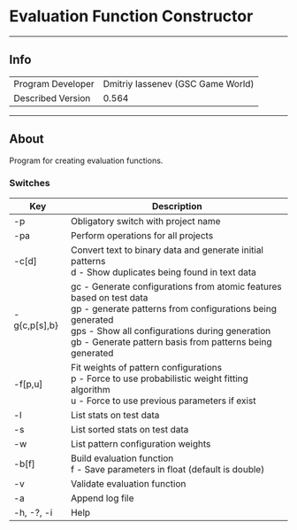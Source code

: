 # Evaluation Function Constructor

___

## Info

|  |  |
|---|---|
| Program Developer | Dmitriy Iassenev (GSC Game World) |
| Described Version | 0.564 |

___

## About

Program for creating evaluation functions.

### Switches

| Key | Description |
|---|---|
| -p <name> | Obligatory switch with project name |
| -pa | Perform operations for all projects |
| -c\[d] | Convert text to binary data and generate initial patterns<br>d - Show duplicates being found in text data |
| -g{c,p\[s],b} | gc - Generate configurations from atomic features based on test data<br>gp - generate patterns from configurations being generated<br>gps - Show all configurations during generation<br>gb - Generate pattern basis from patterns being generated |
| -f\[p,u] | Fit weights of pattern configurations<br>p - Force to use probabilistic weight fitting algorithm<br>u - Force to use previous parameters if exist |
| -l | List stats on test data |
| -s | List sorted stats on test data |
| -w | List pattern configuration weights |
| -b\[f] | Build evaluation function<br>f - Save parameters in float (default is double) |
| -v | Validate evaluation function |
| -a | Append log file |
| -h, -?, -i | Help |
